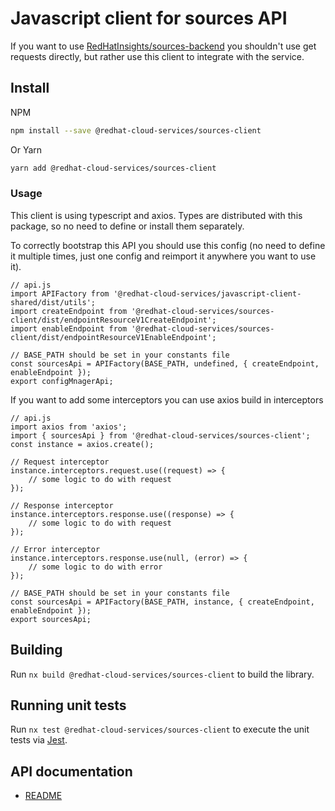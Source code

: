 # Javascript client for sources API
If you want to use [RedHatInsights/sources-backend](https://github.com/RedHatInsights/notifications-backend) you shouldn't use get requests directly, but rather use this client to integrate with the service.

## Install
NPM
```bash
npm install --save @redhat-cloud-services/sources-client
```

Or Yarn
```bash
yarn add @redhat-cloud-services/sources-client
```

### Usage
This client is using typescript and axios. Types are distributed with this package, so no need to define or install them separately.

To correctly bootstrap this API you should use this config (no need to define it multiple times, just one config and reimport it anywhere you want to use it).
```JS
// api.js
import APIFactory from '@redhat-cloud-services/javascript-client-shared/dist/utils'; 
import createEndpoint from '@redhat-cloud-services/sources-client/dist/endpointResourceV1CreateEndpoint';
import enableEndpoint from '@redhat-cloud-services/sources-client/dist/endpointResourceV1EnableEndpoint';

// BASE_PATH should be set in your constants file
const sourcesApi = APIFactory(BASE_PATH, undefined, { createEndpoint, enableEndpoint });
export configMnagerApi;
```

If you want to add some interceptors you can use axios build in interceptors
```JS
// api.js
import axios from 'axios';
import { sourcesApi } from '@redhat-cloud-services/sources-client';
const instance = axios.create();

// Request interceptor
instance.interceptors.request.use((request) => {
    // some logic to do with request
});

// Response interceptor
instance.interceptors.response.use((response) => {
    // some logic to do with request
});

// Error interceptor
instance.interceptors.response.use(null, (error) => {
    // some logic to do with error
});

// BASE_PATH should be set in your constants file
const sourcesApi = APIFactory(BASE_PATH, instance, { createEndpoint, enableEndpoint });
export sourcesApi;
```

## Building

Run `nx build @redhat-cloud-services/sources-client` to build the library.

## Running unit tests

Run `nx test @redhat-cloud-services/sources-client` to execute the unit tests via [Jest](https://jestjs.io).

## API documentation

* [README](doc/README.md)
